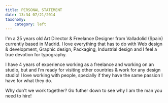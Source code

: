 ```yaml
---
title: PERSONAL STATEMENT
date: 13:34 07/21/2014 
taxonomy:
    category: left
---
```


I'm a 25 years old Art Director & Freelance Designer from Valladolid (Spain) currently based in Madrid. I love everything that has to do with Web design & development, Graphic design, Packaging, Industrial design and I feel a true devotion for typography.

I have 4 years of experience working as a freelance and working on an studio, but and I’m ready for visiting other countries & work for any design studio! I love working with people, specially if they have the same passion I have for what they do. 

Why don't we work together? Go futher down to see why I am the man you need to hire!